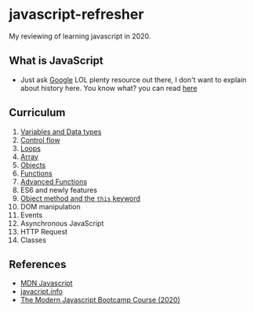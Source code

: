 # javascript-refresher

My reviewing of learning javascript in 2020.

## What is JavaScript

- Just ask [Google](https://www.google.com/) LOL plenty resource out there, I don't want to explain about history here. You know what? you can read [here](https://developer.mozilla.org/en-US/docs/Web/JavaScript)

## Curriculum

1. [Variables and Data types](https://github.com/xeusteerapat/javascript-refresher/tree/master/01_Variables)
2. [Control flow](https://github.com/xeusteerapat/javascript-refresher/tree/master/02_Control_Flow)
3. [Loops](https://github.com/xeusteerapat/javascript-refresher/tree/master/04_Loops)
4. [Array](https://github.com/xeusteerapat/javascript-refresher/tree/master/04_Array)
5. [Objects](https://github.com/xeusteerapat/javascript-refresher/tree/master/05_Objects)
6. [Functions](https://github.com/xeusteerapat/javascript-refresher/tree/master/06_Functions)
7. [Advanced Functions](https://github.com/xeusteerapat/javascript-refresher/tree/master/07_Advanced_Functions)
8. ES6 and newly features
9. [Object method and the `this` keyword]()
10. DOM manipulation
11. Events
12. Asynchronous JavaScript
13. HTTP Request
14. Classes

## References

- [MDN Javascript](https://developer.mozilla.org/en-US/docs/Web/JavaScript)
- [javacript.info](https://javascript.info/)
- [The Modern Javascript Bootcamp Course (2020)](https://www.udemy.com/course/javascript-beginners-complete-tutorial/)
